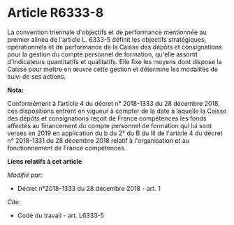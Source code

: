 # Article R6333-8

La convention triennale d'objectifs et de performance mentionnée au premier alinéa de l'article L. 6333-5 définit les
objectifs stratégiques, opérationnels et de performance de la Caisse des dépôts et consignations pour la gestion du compte
personnel de formation, qu'elle assortit d'indicateurs quantitatifs et qualitatifs. Elle fixe les moyens dont dispose la
Caisse pour mettre en œuvre cette gestion et détermine les modalités de suivi de ses actions.

**Nota:**

Conformément à l’article 4 du décret n° 2018-1333 du 28 décembre 2018, ces dispositions entrent en vigueur à compter de la
date à laquelle la Caisse des dépôts et consignations reçoit de France compétences les fonds affectés au financement du
compte personnel de formation qui lui sont versés en 2019 en application du b du 2° du B du III de l'article 4 du décret n°
2018-1331 du 28 décembre 2018 relatif à l'organisation et au fonctionnement de France compétences.

**Liens relatifs à cet article**

_Modifié par_:

  - Décret n°2018-1333 du 28 décembre 2018 - art. 1

_Cite_:

  - Code du travail - art. L6333-5
